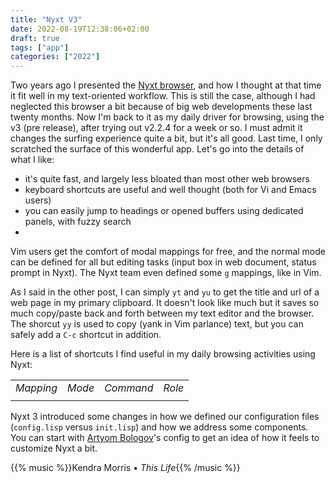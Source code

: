 ```yaml
---
title: "Nyxt V3"
date: 2022-08-19T12:38:06+02:00
draft: true
tags: ["app"]
categories: ["2022"]
---
```


Two years ago I presented the [Nyxt browser], and how I thought at that time it fit well in my text-oriented workflow. This is still the case, although I had neglected this browser a bit because of big web developments these last twenty months. Now I'm back to it as my daily driver for browsing, using the v3 (pre release), after trying out v2.2.4 for a week or so. I must admit it changes the surfing experience quite a bit, but it's all good. Last time, I only scratched the surface of this wonderful app. Let's go into the details of what I like:

- it's quite fast, and largely less bloated than most other web browsers
- keyboard shortcuts are useful and well thought (both for Vi and Emacs users)
- you can easily jump to headings or opened buffers using dedicated panels, with fuzzy search
-

Vim users get the comfort of modal mappings for free, and the normal mode can be defined for all but editing tasks (input box in web document, status prompt in Nyxt). The Nyxt team even defined some `g` mappings, like in Vim.

As I said in the other post, I can simply `yt` and `yu` to get the title and url of a web page in my primary clipboard. It doesn't look like much but it saves so much copy/paste back and forth between my text editor and the browser. The shorcut `yy` is used to copy (yank in Vim parlance) text, but you can safely add a `C-c` shortcut in addition.

Here is a list of shortcuts I find useful in my daily browsing activities using Nyxt:

<small>
<table border="0">
<tbody>
<tr>
<td><em>Mapping</em></td>
<td><em>Mode</em></td>
<td><em>Command</td>
<td><em>Role</em></td>
</tr>
<tr><td><kbd></kbd></td><td></td><td><kbd></kbd></td><td></td></tr>
</tbody>
</table>
</small>

Nyxt 3 introduced some changes in how we defined our configuration files (`config.lisp` versus `init.lisp`) and how we address some components. You can start with [Artyom Bologov]'s config to get an idea of how it feels to customize Nyxt a bit.

{{% music %}}Kendra Morris • _This Life_{{% /music %}}

[nyxt browser]: /post/nyxt-browser/
[artyom bologov]: https://github.com/aartaka/nyxt-config
